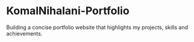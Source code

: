 # KomalNihalani-Portfolio
Building a concise portfolio website that highlights my projects, skills and achievements. 
